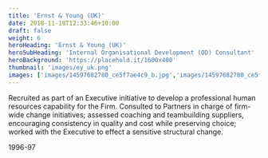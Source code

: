 ```yaml
---
title: 'Ernst & Young (UK)'
date: 2018-11-18T12:33:46+10:00
draft: false
weight: 6
heroHeading: 'Ernst & Young (UK)'
heroSubHeading: 'Internal Organisational Development (OD) Consultant'
heroBackground: 'https://placehold.it/1600x400'
thumbnail: 'images/ey_uk.png'
images: ['images/14597682780_ce5f7ae4c9_b.jpg','images/14597682780_ce5f7ae4c9_b.jpg']
---
```


Recruited as part of an Executive initiative to develop a professional human resources capability for the Firm.  Consulted to Partners in charge of firm-wide change initiatives; assessed coaching and teambuilding suppliers, encouraging consistency in quality and cost while preserving choice; worked with the Executive to effect a sensitive structural change. 

1996-97
